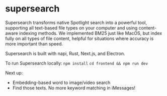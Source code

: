 # supersearch
Supersearch transforms native Spotlight search into a powerful tool, supporting all text-based file types on your computer and using content-aware indexing methods. We implemented BM25 just like MacOS, but index fully on all types of file content, helpful for situations where accuracy is more important than speed.

Supersearch is built with napi, Rust, Next.js, and Electron.

To run Supersearch locally:
`npm install`
`cd frontend && npm run dev`

Next up:
- Embedding-based word to image/video search
- Find those texts. No more keyword matching in iMessages!
